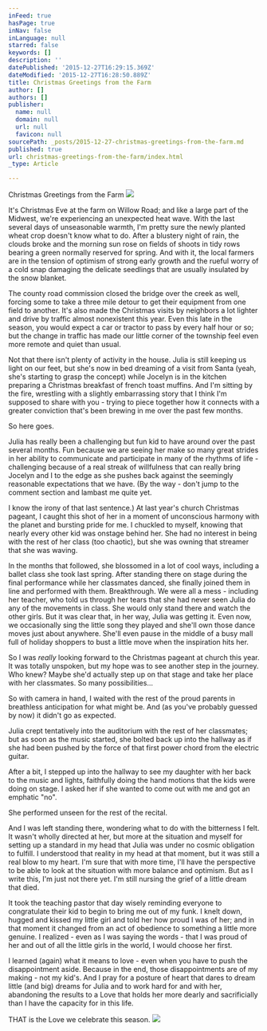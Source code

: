 ```yaml
---
inFeed: true
hasPage: true
inNav: false
inLanguage: null
starred: false
keywords: []
description: ''
datePublished: '2015-12-27T16:29:15.369Z'
dateModified: '2015-12-27T16:28:50.889Z'
title: Christmas Greetings from the Farm
author: []
authors: []
publisher:
  name: null
  domain: null
  url: null
  favicon: null
sourcePath: _posts/2015-12-27-christmas-greetings-from-the-farm.md
published: true
url: christmas-greetings-from-the-farm/index.html
_type: Article

---
```

Christmas Greetings from the Farm
![](https://the-grid-user-content.s3-us-west-2.amazonaws.com/4afc6891-959e-44a9-9b03-3a60f8e77158.jpg)

It's Christmas Eve at the farm on Willow Road; and like a large part of the Midwest, we're experiencing an unexpected heat wave. With the last several days of unseasonable warmth, I'm pretty sure the newly planted wheat crop doesn't know what to do. After a blustery night of rain, the clouds broke and the morning sun rose on fields of shoots in tidy rows bearing a green normally reserved for spring. And with it, the local farmers are in the tension of optimism of strong early growth and the rueful worry of a cold snap damaging the delicate seedlings that are usually insulated by the snow blanket. 

The county road commission closed the bridge over the creek as well, forcing some to take a three mile detour to get their equipment from one field to another. It's also made the Christmas visits by neighbors a lot lighter and drive by traffic almost nonexistent this year. Even this late in the season, you would expect a car or tractor to pass by every half hour or so; but the change in traffic has made our little corner of the township feel even more remote and quiet than usual.

Not that there isn't plenty of activity in the house. Julia is still keeping us light on our feet, but she's now in bed dreaming of a visit from Santa (yeah, she's starting to grasp the concept) while Jocelyn is in the kitchen preparing a Christmas breakfast of french toast muffins. And I'm sitting by the fire, wrestling with a slightly embarrassing story that I think I'm supposed to share with you - trying to piece together how it connects with a greater conviction that's been brewing in me over the past few months. 

So here goes. 

Julia has really been a challenging but fun kid to have around over the past several months. Fun because we are seeing her make so many great strides in her ability to communicate and participate in many of the rhythms of life - challenging because of a real streak of willfulness that can really bring Jocelyn and I to the edge as she pushes back against the seemingly reasonable expectations that we have. (By the way - don't jump to the comment section and lambast me quite yet. 

I know the irony of that last sentence.)
At last year's church Christmas pageant, I caught this shot of her in a moment of unconscious harmony with the planet and bursting pride for me. I chuckled to myself, knowing that nearly every other kid was onstage behind her. She had no interest in being with the rest of her class (too chaotic), but she was owning that streamer that she was waving. 

In the months that followed, she blossomed in a lot of cool ways, including a ballet class she took last spring. After standing there on stage during the final performance while her classmates danced, she finally joined them in line and performed with them. Breakthrough. We were all a mess - including her teacher, who told us through her tears that she had never seen Julia do any of the movements in class. She would only stand there and watch the other girls. But it was clear that, in her way, Julia was getting it. Even now, we occasionally sing the little song they played and she'll own those dance moves just about anywhere. She'll even pause in the middle of a busy mall full of holiday shoppers to bust a little move when the inspiration hits her. 

So I was _really_ looking forward to the Christmas pageant at church this year. It was totally unspoken, but my hope was to see another step in the journey. Who knew? Maybe she'd actually step up on that stage and take her place with her classmates. So many possibilities... 

So with camera in hand, I waited with the rest of the proud parents in breathless anticipation for what might be. And (as you've probably guessed by now) it didn't go as expected. 

Julia crept tentatively into the auditorium with the rest of her classmates; but as soon as the music started, she bolted back up into the hallway as if she had been pushed by the force of that first power chord from the electric guitar. 

After a bit, I stepped up into the hallway to see my daughter with her back to the music and lights, faithfully doing the hand motions that the kids were doing on stage. I asked her if she wanted to come out with me and got an emphatic "no". 

She performed unseen for the rest of the recital. 

And I was left standing there, wondering what to do with the bitterness I felt. It wasn't wholly directed at her, but more at the situation and myself for setting up a standard in my head that Julia was under no cosmic obligation to fulfill. I understood that reality in my head at that moment, but it was still a real blow to my heart. I'm sure that with more time, I'll have the perspective to be able to look at the situation with more balance and optimism. But as I write this, I'm just not there yet. I'm still nursing the grief of a little dream that died. 

It took the teaching pastor that day wisely reminding everyone to congratulate their kid to begin to bring me out of my funk. I knelt down, hugged and kissed my little girl and told her how proud I was of her; and in that moment it changed from an act of obedience to something a little more genuine. I realized - even as I was saying the words - that I was proud of her and out of all the little girls in the world, I would choose her first. 

I learned (again) what it means to love - even when you have to push the disappointment aside. Because in the end, those disappointments are of my making - not my kid's. And I pray for a posture of heart that dares to dream little (and big) dreams for Julia and to work hard for and with her, abandoning the results to a Love that holds her more dearly and sacrificially than I have the capacity for in this life. 

THAT is the Love we celebrate this season.
![](https://the-grid-user-content.s3-us-west-2.amazonaws.com/65b2bbcb-0544-41a0-b82e-199ee6ea8a52.jpg)